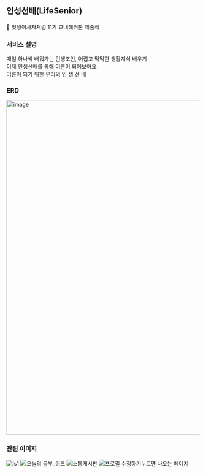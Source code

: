 ## 인성선배(LifeSenior)
🦁 멋쟁이사자처럼 11기 교내해커톤 제출작

### 서비스 설명
매일 하나씩 배워가는 인생조언, 어렵고 막막한 생활지식 배우기<br>
이제 인생선배를 통해 어른이 되어보아요.<br> 
어른이 되기 위한 우리의 인 생 선 배

### ERD
<img width="874" alt="image" src="https://github.com/gesal03/LifeSenior/assets/77336664/a632ab8f-32e8-4a03-9c0e-c66d6fb65c89">
<br>

### 관련 이미지
![ls1](https://github.com/gesal03/LifeSenior/assets/77336664/f1c483c8-22ae-4b1b-be56-9870889e03d3)
![오늘의 공부_퀴즈](https://github.com/gesal03/LifeSenior/assets/77336664/b6829e5c-a91b-436e-889e-b17e63e795de)
![소통게시판](https://github.com/gesal03/LifeSenior/assets/77336664/7cc57de5-4eec-4593-9ad9-b738938c2de4)
![프로필 수정하기누르면 나오는 페이지](https://github.com/gesal03/LifeSenior/assets/77336664/b3c86602-c95c-4b22-a028-72145086f2cf)

